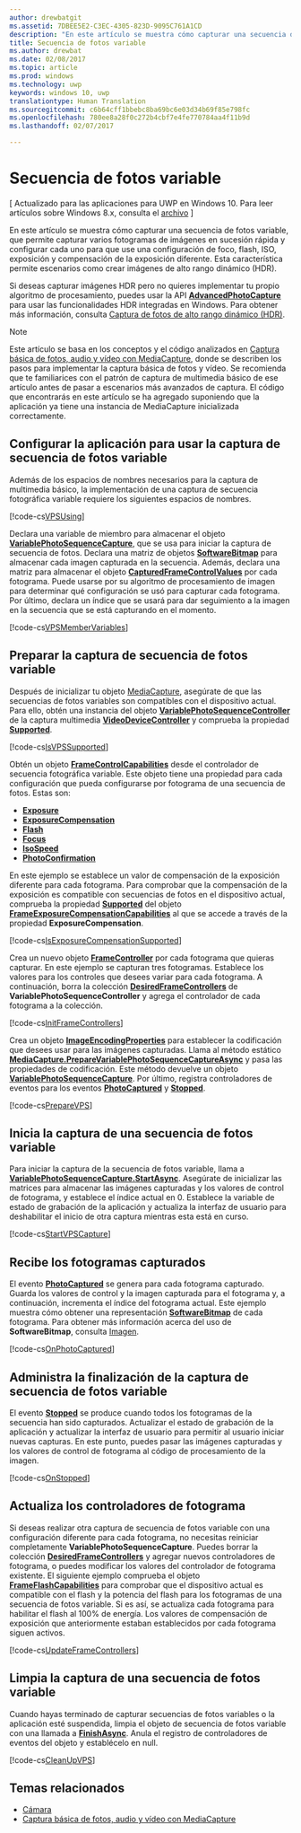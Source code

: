 ```yaml
---
author: drewbatgit
ms.assetid: 7DBEE5E2-C3EC-4305-823D-9095C761A1CD
description: "En este artículo se muestra cómo capturar una secuencia de fotos variable, que permite capturar varios fotogramas de imágenes en sucesión rápida y configurar cada uno para que use una configuración de foco, flash, ISO, exposición y compensación de la exposición diferente."
title: Secuencia de fotos variable
ms.author: drewbat
ms.date: 02/08/2017
ms.topic: article
ms.prod: windows
ms.technology: uwp
keywords: windows 10, uwp
translationtype: Human Translation
ms.sourcegitcommit: c6b64cff1bbebc8ba69bc6e03d34b69f85e798fc
ms.openlocfilehash: 780ee8a28f0c272b4cbf7e4fe770784aa4f11b9d
ms.lasthandoff: 02/07/2017

---
```


# <a name="variable-photo-sequence"></a>Secuencia de fotos variable

\[ Actualizado para las aplicaciones para UWP en Windows 10. Para leer artículos sobre Windows 8.x, consulta el [archivo](http://go.microsoft.com/fwlink/p/?linkid=619132) \]


En este artículo se muestra cómo capturar una secuencia de fotos variable, que permite capturar varios fotogramas de imágenes en sucesión rápida y configurar cada uno para que use una configuración de foco, flash, ISO, exposición y compensación de la exposición diferente. Esta característica permite escenarios como crear imágenes de alto rango dinámico (HDR).

Si deseas capturar imágenes HDR pero no quieres implementar tu propio algoritmo de procesamiento, puedes usar la API [**AdvancedPhotoCapture**](https://msdn.microsoft.com/library/windows/apps/mt181386) para usar las funcionalidades HDR integradas en Windows. Para obtener más información, consulta [Captura de fotos de alto rango dinámico (HDR)](high-dynamic-range-hdr-photo-capture.md).

> [!NOTE] 
> Este artículo se basa en los conceptos y el código analizados en [Captura básica de fotos, audio y vídeo con MediaCapture](basic-photo-video-and-audio-capture-with-MediaCapture.md), donde se describen los pasos para implementar la captura básica de fotos y vídeo. Se recomienda que te familiarices con el patrón de captura de multimedia básico de ese artículo antes de pasar a escenarios más avanzados de captura. El código que encontrarás en este artículo se ha agregado suponiendo que la aplicación ya tiene una instancia de MediaCapture inicializada correctamente.

## <a name="set-up-your-app-to-use-variable-photo-sequence-capture"></a>Configurar la aplicación para usar la captura de secuencia de fotos variable

Además de los espacios de nombres necesarios para la captura de multimedia básico, la implementación de una captura de secuencia fotográfica variable requiere los siguientes espacios de nombres.

[!code-cs[VPSUsing](./code/BasicMediaCaptureWin10/cs/MainPage.xaml.cs#SnippetVPSUsing)]

Declara una variable de miembro para almacenar el objeto [**VariablePhotoSequenceCapture**](https://msdn.microsoft.com/library/windows/apps/dn652564), que se usa para iniciar la captura de secuencia de fotos. Declara una matriz de objetos [**SoftwareBitmap**](https://msdn.microsoft.com/library/windows/apps/dn887358) para almacenar cada imagen capturada en la secuencia. Además, declara una matriz para almacenar el objeto [**CapturedFrameControlValues**](https://msdn.microsoft.com/library/windows/apps/dn608020) por cada fotograma. Puede usarse por su algoritmo de procesamiento de imagen para determinar qué configuración se usó para capturar cada fotograma. Por último, declara un índice que se usará para dar seguimiento a la imagen en la secuencia que se está capturando en el momento.

[!code-cs[VPSMemberVariables](./code/BasicMediaCaptureWin10/cs/MainPage.xaml.cs#SnippetVPSMemberVariables)]

## <a name="prepare-the-variable-photo-sequence-capture"></a>Preparar la captura de secuencia de fotos variable

Después de inicializar tu objeto [MediaCapture](capture-photos-and-video-with-mediacapture.md), asegúrate de que las secuencias de fotos variables son compatibles con el dispositivo actual. Para ello, obtén una instancia del objeto [**VariablePhotoSequenceController**](https://msdn.microsoft.com/library/windows/apps/dn640573) de la captura multimedia [**VideoDeviceController**](https://msdn.microsoft.com/library/windows/apps/br226825) y comprueba la propiedad [**Supported**](https://msdn.microsoft.com/library/windows/apps/dn640580).

[!code-cs[IsVPSSupported](./code/BasicMediaCaptureWin10/cs/MainPage.xaml.cs#SnippetIsVPSSupported)]

Obtén un objeto [**FrameControlCapabilities**](https://msdn.microsoft.com/library/windows/apps/dn652548) desde el controlador de secuencia fotográfica variable. Este objeto tiene una propiedad para cada configuración que pueda configurarse por fotograma de una secuencia de fotos. Estas son:

-   [**Exposure**](https://msdn.microsoft.com/library/windows/apps/dn652552)
-   [**ExposureCompensation**](https://msdn.microsoft.com/library/windows/apps/dn652560)
-   [**Flash**](https://msdn.microsoft.com/library/windows/apps/dn652566)
-   [**Focus**](https://msdn.microsoft.com/library/windows/apps/dn652570)
-   [**IsoSpeed**](https://msdn.microsoft.com/library/windows/apps/dn652574)
-   [**PhotoConfirmation**](https://msdn.microsoft.com/library/windows/apps/dn652578)

En este ejemplo se establece un valor de compensación de la exposición diferente para cada fotograma. Para comprobar que la compensación de la exposición es compatible con secuencias de fotos en el dispositivo actual, comprueba la propiedad [**Supported**](https://msdn.microsoft.com/library/windows/apps/dn278905) del objeto [**FrameExposureCompensationCapabilities**](https://msdn.microsoft.com/library/windows/apps/dn652628) al que se accede a través de la propiedad **ExposureCompensation**.

[!code-cs[IsExposureCompensationSupported](./code/BasicMediaCaptureWin10/cs/MainPage.xaml.cs#SnippetIsExposureCompensationSupported)]

Crea un nuevo objeto [**FrameController**](https://msdn.microsoft.com/library/windows/apps/dn652582) por cada fotograma que quieras capturar. En este ejemplo se capturan tres fotogramas. Establece los valores para los controles que desees variar para cada fotograma. A continuación, borra la colección [**DesiredFrameControllers**](https://msdn.microsoft.com/library/windows/apps/dn640574) de **VariablePhotoSequenceController** y agrega el controlador de cada fotograma a la colección.

[!code-cs[InitFrameControllers](./code/BasicMediaCaptureWin10/cs/MainPage.xaml.cs#SnippetInitFrameControllers)]

Crea un objeto [**ImageEncodingProperties**](https://msdn.microsoft.com/library/windows/apps/hh700993) para establecer la codificación que desees usar para las imágenes capturadas. Llama al método estático [**MediaCapture.PrepareVariablePhotoSequenceCaptureAsync**](https://msdn.microsoft.com/library/windows/apps/dn608097) y pasa las propiedades de codificación. Este método devuelve un objeto [**VariablePhotoSequenceCapture**](https://msdn.microsoft.com/library/windows/apps/dn652564). Por último, registra controladores de eventos para los eventos [**PhotoCaptured**](https://msdn.microsoft.com/library/windows/apps/dn652573) y [**Stopped**](https://msdn.microsoft.com/library/windows/apps/dn652585).

[!code-cs[PrepareVPS](./code/BasicMediaCaptureWin10/cs/MainPage.xaml.cs#SnippetPrepareVPS)]

## <a name="start-the-variable-photo-sequence-capture"></a>Inicia la captura de una secuencia de fotos variable

Para iniciar la captura de la secuencia de fotos variable, llama a [**VariablePhotoSequenceCapture.StartAsync**](https://msdn.microsoft.com/library/windows/apps/dn652577). Asegúrate de inicializar las matrices para almacenar las imágenes capturadas y los valores de control de fotograma, y establece el índice actual en 0. Establece la variable de estado de grabación de la aplicación y actualiza la interfaz de usuario para deshabilitar el inicio de otra captura mientras esta está en curso.

[!code-cs[StartVPSCapture](./code/BasicMediaCaptureWin10/cs/MainPage.xaml.cs#SnippetStartVPSCapture)]

## <a name="receive-the-captured-frames"></a>Recibe los fotogramas capturados

El evento [**PhotoCaptured**](https://msdn.microsoft.com/library/windows/apps/dn652573) se genera para cada fotograma capturado. Guarda los valores de control y la imagen capturada para el fotograma y, a continuación, incrementa el índice del fotograma actual. Este ejemplo muestra cómo obtener una representación [**SoftwareBitmap**](https://msdn.microsoft.com/library/windows/apps/dn887358) de cada fotograma. Para obtener más información acerca del uso de **SoftwareBitmap**, consulta [Imagen](imaging.md).

[!code-cs[OnPhotoCaptured](./code/BasicMediaCaptureWin10/cs/MainPage.xaml.cs#SnippetOnPhotoCaptured)]

## <a name="handle-the-completion-of-the-variable-photo-sequence-capture"></a>Administra la finalización de la captura de secuencia de fotos variable

El evento [**Stopped**](https://msdn.microsoft.com/library/windows/apps/dn652585) se produce cuando todos los fotogramas de la secuencia han sido capturados. Actualizar el estado de grabación de la aplicación y actualizar la interfaz de usuario para permitir al usuario iniciar nuevas capturas. En este punto, puedes pasar las imágenes capturadas y los valores de control de fotograma al código de procesamiento de la imagen.

[!code-cs[OnStopped](./code/BasicMediaCaptureWin10/cs/MainPage.xaml.cs#SnippetOnStopped)]

## <a name="update-frame-controllers"></a>Actualiza los controladores de fotograma

Si deseas realizar otra captura de secuencia de fotos variable con una configuración diferente para cada fotograma, no necesitas reiniciar completamente **VariablePhotoSequenceCapture**. Puedes borrar la colección [**DesiredFrameControllers**](https://msdn.microsoft.com/library/windows/apps/dn640574) y agregar nuevos controladores de fotograma, o puedes modificar los valores del controlador de fotograma existente. El siguiente ejemplo comprueba el objeto [**FrameFlashCapabilities**](https://msdn.microsoft.com/library/windows/apps/dn652657) para comprobar que el dispositivo actual es compatible con el flash y la potencia del flash para los fotogramas de una secuencia de fotos variable. Si es así, se actualiza cada fotograma para habilitar el flash al 100% de energía. Los valores de compensación de exposición que anteriormente estaban establecidos por cada fotograma siguen activos.

[!code-cs[UpdateFrameControllers](./code/BasicMediaCaptureWin10/cs/MainPage.xaml.cs#SnippetUpdateFrameControllers)]

## <a name="clean-up-the-variable-photo-sequence-capture"></a>Limpia la captura de una secuencia de fotos variable

Cuando hayas terminado de capturar secuencias de fotos variables o la aplicación esté suspendida, limpia el objeto de secuencia de fotos variable con una llamada a [**FinishAsync**](https://msdn.microsoft.com/library/windows/apps/dn652569). Anula el registro de controladores de eventos del objeto y establécelo en null.

[!code-cs[CleanUpVPS](./code/BasicMediaCaptureWin10/cs/MainPage.xaml.cs#SnippetCleanUpVPS)]

## <a name="related-topics"></a>Temas relacionados

* [Cámara](camera.md)
* [Captura básica de fotos, audio y vídeo con MediaCapture](basic-photo-video-and-audio-capture-with-MediaCapture.md)
 

 





